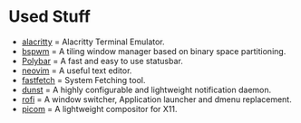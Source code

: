 # Used Stuff
- [alacritty](https://github.com/alacritty/alacritty) = Alacritty Terminal Emulator.
- [bspwm](https://github.com/baskerville/bspwm) = A tiling window manager based on binary space partitioning.
- [Polybar](https://github.com/polybar/polybar) = A fast and easy to use statusbar.
- [neovim](https://www.neovim.io) = A useful text editor.
- [fastfetch](https://github.com/fastfetch-cli/fastfetch) = System Fetching tool.
- [dunst](https://github.com/dunst-project/dunst) = A highly configurable and lightweight notification daemon.
- [rofi](https://github.com/davatorium/rofi) = A window switcher, Application launcher and dmenu replacement.
- [picom](https://github.com/yshui/picom) = A lightweight compositor for X11.

